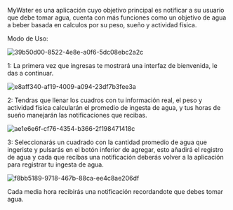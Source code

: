 MyWater es una aplicación cuyo objetivo principal es notificar a su usuario que debe tomar agua, cuenta con más funciones como un objetivo de agua a beber basada en calculos por su peso, sueño y actividad física.

Modo de Uso:

![39b50d00-8522-4e8e-a0f6-5dc08ebc2a2c](https://user-images.githubusercontent.com/106894979/215759411-74bf73f4-c397-431f-88b0-b561e7b95451.jpg)

1: La primera vez que ingresas te mostrará una interfaz de bienvenida, le das a continuar.


![e8aff340-af19-4009-a094-23df7b3fee3a](https://user-images.githubusercontent.com/106894979/215759492-6fba8689-4524-483e-9ff1-d4f99d861774.jpg)

2: Tendras que llenar los cuadros con tu información real, el peso y actividad física calcularán el promedio de ingesta de agua, y tus horas de sueño manejarán las notificaciones que recibas.


![ae1e6e6f-cf76-4354-b366-2f198471418c](https://user-images.githubusercontent.com/106894979/215759731-deb35e46-85a2-42a8-85de-b10de755856d.jpg)

3: Seleccionarás un cuadrado con la cantidad promedio de agua que ingeriste y pulsarás en el botón inferior de agregar, esto añadirá el registro de agua y cada que recibas una notificación deberás volver a la aplicación para registrar tu ingesta de agua.


![f8bb5189-9718-467b-88ca-ee4c8ae206df](https://user-images.githubusercontent.com/106894979/215774473-edc63747-39cb-4a54-89d1-9f25d25f1e5d.jpg)

Cada media hora recibirás una notificación recordandote que debes tomar agua.
